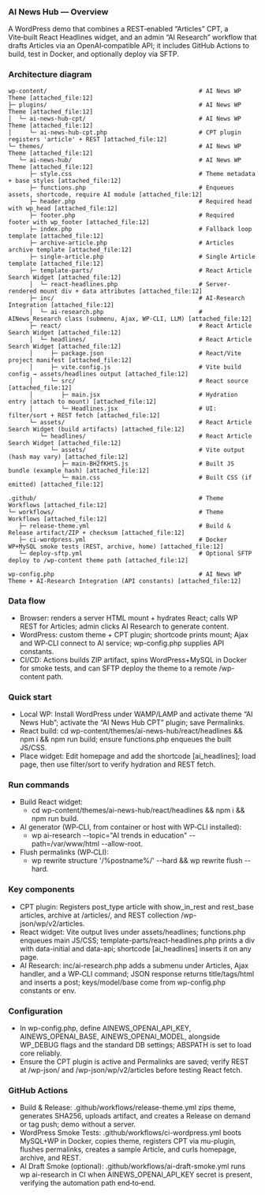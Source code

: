 ### AI News Hub — Overview
A WordPress demo that combines a REST‑enabled “Articles” CPT, a Vite‑built React Headlines widget, and an admin “AI Research” workflow that drafts Articles via an OpenAI‑compatible API; it includes GitHub Actions to build, test in Docker, and optionally deploy via SFTP.

### Architecture diagram
```
wp-content/                                           # AI News WP Theme [attached_file:12]
├─ plugins/                                           # AI News WP Theme [attached_file:12]
│  └─ ai-news-hub-cpt/                                # AI News WP Theme [attached_file:12]
│     └─ ai-news-hub-cpt.php                          # CPT plugin registers 'article' + REST [attached_file:12]
└─ themes/                                            # AI News WP Theme [attached_file:12]
   └─ ai-news-hub/                                    # AI News WP Theme [attached_file:12]
      ├─ style.css                                    # Theme metadata + base styles [attached_file:12]
      ├─ functions.php                                # Enqueues assets, shortcode, require AI module [attached_file:12]
      ├─ header.php                                   # Required head with wp_head [attached_file:12]
      ├─ footer.php                                   # Required footer with wp_footer [attached_file:12]
      ├─ index.php                                    # Fallback loop template [attached_file:12]
      ├─ archive-article.php                          # Articles archive template [attached_file:12]
      ├─ single-article.php                           # Single Article template [attached_file:12]
      ├─ template-parts/                              # React Article Search Widget [attached_file:12]
      │  └─ react-headlines.php                       # Server-rendered mount div + data attributes [attached_file:12]
      ├─ inc/                                         # AI-Research Integration [attached_file:12]
      │  └─ ai-research.php                           # AINews_Research class (submenu, Ajax, WP-CLI, LLM) [attached_file:12]
      ├─ react/                                       # React Article Search Widget [attached_file:12]
      │  └─ headlines/                                # React Article Search Widget [attached_file:12]
      │     ├─ package.json                           # React/Vite project manifest [attached_file:12]
      │     ├─ vite.config.js                         # Vite build config → assets/headlines output [attached_file:12]
      │     └─ src/                                   # React source [attached_file:12]
      │        ├─ main.jsx                            # Hydration entry (attach to mount) [attached_file:12]
      │        └─ Headlines.jsx                       # UI: filter/sort + REST fetch [attached_file:12]
      └─ assets/                                      # React Article Search Widget (build artifacts) [attached_file:12]
         └─ headlines/                                # React Article Search Widget [attached_file:12]
            └─ assets/                                # Vite output (hash may vary) [attached_file:12]
               ├─ main-BH2fKHtS.js                    # Built JS bundle (example hash) [attached_file:12]
               └─ main.css                            # Built CSS (if emitted) [attached_file:12]

.github/                                              # Theme Workflows [attached_file:12]
└─ workflows/                                         # Theme Workflows [attached_file:12]
   ├─ release-theme.yml                               # Build & Release artifact/ZIP + checksum [attached_file:12]
   ├─ ci-wordpress.yml                                # Docker WP+MySQL smoke tests (REST, archive, home) [attached_file:12]
   └─ deploy-sftp.yml                                 # Optional SFTP deploy to /wp-content theme path [attached_file:12]

wp-config.php                                         # AI News WP Theme + AI-Research Integration (API constants) [attached_file:12]
```

### Data flow
- Browser: renders a server HTML mount + hydrates React; calls WP REST for Articles; admin clicks AI Research to generate content.
- WordPress: custom theme + CPT plugin; shortcode prints mount; Ajax and WP‑CLI connect to AI service; wp-config.php supplies API constants.
- CI/CD: Actions builds ZIP artifact, spins WordPress+MySQL in Docker for smoke tests, and can SFTP deploy the theme to a remote /wp-content path.

### Quick start
- Local WP: Install WordPress under WAMP/LAMP and activate theme “AI News Hub”; activate the “AI News Hub CPT” plugin; save Permalinks.
- React build: cd wp-content/themes/ai-news-hub/react/headlines && npm i && npm run build; ensure functions.php enqueues the built JS/CSS.
- Place widget: Edit homepage and add the shortcode [ai_headlines]; load page, then use filter/sort to verify hydration and REST fetch.

### Run commands
- Build React widget:  
  - cd wp-content/themes/ai-news-hub/react/headlines && npm i && npm run build.
- AI generator (WP‑CLI, from container or host with WP‑CLI installed):  
  - wp ai-research --topic="AI trends in education" --path=/var/www/html --allow-root.
- Flush permalinks (WP‑CLI):  
  - wp rewrite structure '/%postname%/' --hard && wp rewrite flush --hard.

### Key components
- CPT plugin: Registers post_type article with show_in_rest and rest_base articles, archive at /articles/, and REST collection /wp-json/wp/v2/articles.
- React widget: Vite output lives under assets/headlines; functions.php enqueues main JS/CSS; template-parts/react-headlines.php prints a div with data-initial and data-api; shortcode [ai_headlines] inserts it on any page.
- AI Research: inc/ai-research.php adds a submenu under Articles, Ajax handler, and a WP‑CLI command; JSON response returns title/tags/html and inserts a post; keys/model/base come from wp-config.php constants or env.

### Configuration
- In wp-config.php, define AINEWS_OPENAI_API_KEY, AINEWS_OPENAI_BASE, AINEWS_OPENAI_MODEL, alongside WP_DEBUG flags and the standard DB settings; ABSPATH is set to load core reliably.
- Ensure the CPT plugin is active and Permalinks are saved; verify REST at /wp-json/ and /wp-json/wp/v2/articles before testing React fetch.

### GitHub Actions
- Build & Release: .github/workflows/release-theme.yml zips theme, generates SHA256, uploads artifact, and creates a Release on demand or tag push; demo without a server.
- WordPress Smoke Tests: .github/workflows/ci-wordpress.yml boots MySQL+WP in Docker, copies theme, registers CPT via mu-plugin, flushes permalinks, creates a sample Article, and curls homepage, archive, and REST.
- AI Draft Smoke (optional): .github/workflows/ai-draft-smoke.yml runs wp ai-research in CI when AINEWS_OPENAI_API_KEY secret is present, verifying the automation path end‑to‑end.
